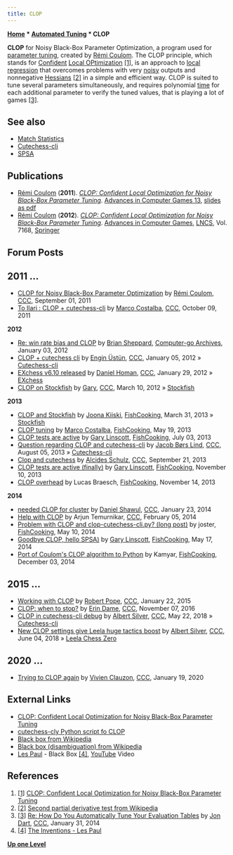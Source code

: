 ```yaml
---
title: CLOP
---
```

**[Home](Home "Home") * [Automated Tuning](Automated_Tuning "Automated Tuning") * CLOP**

**CLOP** for Noisy Black-Box Parameter Optimization,
a program used for [parameter tuning](Automated_Tuning "Automated Tuning"), created by [Rémi Coulom](R%C3%A9mi_Coulom "Rémi Coulom"). The CLOP principle, which stands for [Confident](http://en.wiktionary.org/wiki/confidence) [Local OPtimization](https://en.wikipedia.org/wiki/Local_search_%28optimization%29) <a id="cite-note-1" href="#cite-ref-1">[1]</a>, is an approach to [local regression](https://en.wikipedia.org/wiki/Local_regression) that overcomes problems with very [noisy](https://en.wikipedia.org/wiki/Statistical_noise) outputs and nonnegative [Hessians](https://en.wikipedia.org/wiki/Hessian_matrix) <a id="cite-note-2" href="#cite-ref-2">[2]</a> in a simple and efficient way. CLOP is suited to tune several parameters simultaneously, and requires polynomial [time](https://en.wikipedia.org/wiki/Time_complexity) for each additional parameter to verify the tuned values, that is playing a lot of games <a id="cite-note-3" href="#cite-ref-3">[3]</a>.

## See also

- [Match Statistics](Match_Statistics "Match Statistics")
- [Cutechess-cli](Cutechess-cli "Cutechess-cli")
- [SPSA](SPSA "SPSA")

## Publications

- [Rémi Coulom](R%C3%A9mi_Coulom "Rémi Coulom") (**2011**). *[CLOP: Confident Local Optimization for Noisy Black-Box Parameter Tuning](http://remi.coulom.free.fr/CLOP/)*. [Advances in Computer Games 13](Advances_in_Computer_Games_13 "Advances in Computer Games 13"), [slides as pdf](http://remi.coulom.free.fr/CLOP/CLOPSlides.pdf)
- [Rémi Coulom](R%C3%A9mi_Coulom "Rémi Coulom") (**2012**). *[CLOP: Confident Local Optimization for Noisy Black-Box Parameter Tuning](http://link.springer.com/chapter/10.1007%2F978-3-642-31866-5_13)*. [Advances in Computer Games](http://link.springer.com/book/10.1007/978-3-642-31866-5), [LNCS](https://en.wikipedia.org/wiki/Lecture_Notes_in_Computer_Science), Vol. 7168, [Springer](https://en.wikipedia.org/wiki/Springer_Science%2BBusiness_Media)

## Forum Posts

## 2011 ...

- [CLOP for Noisy Black-Box Parameter Optimization](http://talkchess.com/forum/viewtopic.php?t=40237) by [Rémi Coulom](R%C3%A9mi_Coulom "Rémi Coulom"), [CCC](CCC "CCC"), September 01, 2011
- [To Ilari : CLOP + cutechess-cli](http://www.talkchess.com/forum/viewtopic.php?t=40687) by [Marco Costalba](Marco_Costalba "Marco Costalba"), [CCC](CCC "CCC"), October 09, 2011

**2012**

- [Re: win rate bias and CLOP](http://computer-go.org/pipermail/computer-go/2012-January/004429.html) by [Brian Sheppard](Brian_Sheppard "Brian Sheppard"), [Computer-go Archives](http://computer-go.org/pipermail/computer-go/), January 03, 2012
- [CLOP + cutechess cli](http://www.talkchess.com/forum/viewtopic.php?t=41816) by [Engin Üstün](Engin_%C3%9Cst%C3%BCn "Engin Üstün"), [CCC](CCC "CCC"), January 05, 2012 » [Cutechess-cli](Cutechess-cli "Cutechess-cli")
- [EXchess v6.10 released](http://www.talkchess.com/forum/viewtopic.php?t=42202) by [Daniel Homan](Daniel_Homan "Daniel Homan"), [CCC](CCC "CCC"), January 29, 2012 » [EXchess](EXchess "EXchess")
- [CLOP on Stockfish](http://www.talkchess.com/forum/viewtopic.php?p=454327) by [Gary](Gary_Linscott "Gary Linscott"), [CCC](CCC "CCC"), March 10, 2012 » [Stockfish](Stockfish "Stockfish")

**2013**

- [CLOP and Stockfish](https://groups.google.com/d/msg/fishcooking/8zN5TZfEN8w/KIZYLnO8c08J) by [Joona Kiiski](Joona_Kiiski "Joona Kiiski"), [FishCooking](Computer_Chess_Forums "Computer Chess Forums"), March 31, 2013 » [Stockfish](Stockfish "Stockfish")
- [CLOP tuning](https://groups.google.com/d/msg/fishcooking/y9maHKLrhQQ/68_yqILvcWYJ) by [Marco Costalba](Marco_Costalba "Marco Costalba"), [FishCooking](Computer_Chess_Forums "Computer Chess Forums"), May 19, 2013
- [CLOP tests are active](https://groups.google.com/d/msg/fishcooking/6Jis--X-L20/QcJ7XqUZ2-EJ) by [Gary Linscott](Gary_Linscott "Gary Linscott"), [FishCooking](Computer_Chess_Forums "Computer Chess Forums"), July 03, 2013
- [Question regarding CLOP and cutechess-cli](http://www.talkchess.com/forum/viewtopic.php?t=48847) by [Jacob Børs Lind](index.php?title=Jacob_B%C3%B8rs_Lind&action=edit&redlink=1 "Jacob Børs Lind (page does not exist)"), [CCC](CCC "CCC"), August 05, 2013 » [Cutechess-cli](Cutechess-cli "Cutechess-cli")
- [Clop and cutechess](http://www.talkchess.com/forum/viewtopic.php?t=49410) by [Alcides Schulz](Alcides_Schulz "Alcides Schulz"), [CCC](CCC "CCC"), September 21, 2013
- [CLOP tests are active (finally)](https://groups.google.com/d/msg/fishcooking/EczR5D1BKhU/thmLRG5uBdkJ) by [Gary Linscott](Gary_Linscott "Gary Linscott"), [FishCooking](Computer_Chess_Forums "Computer Chess Forums"), November 10, 2013
- [CLOP overhead](https://groups.google.com/d/msg/fishcooking/gmE5A05jWsg/4toIYFI6z80J) by Lucas Braesch, [FishCooking](Computer_Chess_Forums "Computer Chess Forums"), November 14, 2013

**2014**

- [needed CLOP for cluster](http://www.talkchess.com/forum/viewtopic.php?t=51020) by [Daniel Shawul](Daniel_Shawul "Daniel Shawul"), [CCC](CCC "CCC"), January 23, 2014
- [Help with CLOP](http://www.talkchess.com/forum/viewtopic.php?t=51167) by Arjun Temurnikar, [CCC](CCC "CCC"), February 05, 2014
- [Problem with CLOP and clop-cutechess-cli.py? (long post)](https://groups.google.com/d/msg/fishcooking/0uRw0Zila0M/s2siUjVzFFwJ) by joster, [FishCooking](Computer_Chess_Forums "Computer Chess Forums"), May 10, 2014
- [Goodbye CLOP, hello SPSA)](https://groups.google.com/d/msg/fishcooking/WNrxeXAJ6VI/ZkCnRv4I_qEJ) by [Gary Linscott](Gary_Linscott "Gary Linscott"), [FishCooking](Computer_Chess_Forums "Computer Chess Forums"), May 17, 2014
- [Port of Coulom's CLOP algorithm to Python](https://groups.google.com/d/msg/fishcooking/bW1l9oesAb8/-uMnp3Ky4UwJ) by Kamyar, [FishCooking](Computer_Chess_Forums "Computer Chess Forums"), December 03, 2014

## 2015 ...

- [Working with CLOP](http://www.talkchess.com/forum/viewtopic.php?t=55042) by [Robert Pope](Robert_Pope "Robert Pope"), [CCC](CCC "CCC"), January 22, 2015
- [CLOP: when to stop?](http://www.talkchess.com/forum/viewtopic.php?t=62012) by [Erin Dame](Erin_Dame "Erin Dame"), [CCC](CCC "CCC"), November 07, 2016
- [CLOP in cutechess-cli debug](http://www.talkchess.com/forum3/viewtopic.php?f=7&t=67529) by [Albert Silver](Albert_Silver "Albert Silver"), [CCC](CCC "CCC"), May 22, 2018 » [Cutechess-cli](Cutechess-cli "Cutechess-cli")
- [New CLOP settings give Leela huge tactics boost](http://www.talkchess.com/forum3/viewtopic.php?f=2&t=67646) by [Albert Silver](Albert_Silver "Albert Silver"), [CCC](CCC "CCC"), June 04, 2018 » [Leela Chess Zero](Leela_Chess_Zero "Leela Chess Zero")

## 2020 ...

- [Trying to CLOP again](http://www.talkchess.com/forum3/viewtopic.php?f=7&t=72848) by [Vivien Clauzon](Vivien_Clauzon "Vivien Clauzon"), [CCC](CCC "CCC"), January 19, 2020

## External Links

- [CLOP: Confident Local Optimization for Noisy Black-Box Parameter Tuning](http://remi.coulom.free.fr/CLOP/)
- [cutechess-cly Python script fo CLOP](https://github.com/cutechess/cutechess/blob/master/tools/clop-cutechess-cli.py)
- [Black box from Wikipedia](https://en.wikipedia.org/wiki/Black_box)
- [Black box (disambiguation) from Wikipedia](https://en.wikipedia.org/wiki/Black_box_%28disambiguation%29)
- [Les Paul](Category:Les_Paul "Category:Les Paul") - Black Box <a id="cite-note-4" href="#cite-ref-4">[4]</a>, [YouTube](https://en.wikipedia.org/wiki/YouTube) Video

## References

1. <a id="cite-ref-1" href="#cite-note-1">[1]</a> [CLOP: Confident Local Optimization for Noisy Black-Box Parameter Tuning](http://remi.coulom.free.fr/CLOP/)
1. <a id="cite-ref-2" href="#cite-note-2">[2]</a> [Second partial derivative test from Wikipedia](https://en.wikipedia.org/wiki/Second_partial_derivative_test)
1. <a id="cite-ref-3" href="#cite-note-3">[3]</a> [Re: How Do You Automatically Tune Your Evaluation Tables](http://www.talkchess.com/forum/viewtopic.php?topic_view=threads&p=552257&t=50823) by [Jon Dart](Jon_Dart "Jon Dart"), [CCC](CCC "CCC"), January 31, 2014
1. <a id="cite-ref-4" href="#cite-note-4">[4]</a> [The Inventions - Les Paul](http://www.les-paul.com/timeline/les-the-inventor/)

**[Up one Level](Automated_Tuning "Automated Tuning")**

